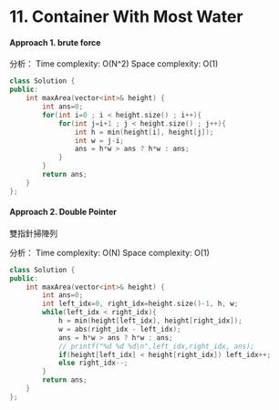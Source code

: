 # 11. Container With Most Water

#### Approach 1. brute force
分析：
Time complexity: O(N^2)
Space complexity: O(1)
```c++
class Solution {
public:
    int maxArea(vector<int>& height) {
        int ans=0;
        for(int i=0 ; i < height.size() ; i++){
            for(int j=i+1 ; j < height.size() ; j++){
                int h = min(height[i], height[j]);
                int w = j-i;
                ans = h*w > ans ? h*w : ans;
            }
        }
        return ans;
    }
};
```

#### Approach 2. Double Pointer
雙指針掃陣列

分析：
Time complexity: O(N)
Space complexity: O(1)
```c++
class Solution {
public:
    int maxArea(vector<int>& height) {
        int ans=0;
        int left_idx=0, right_idx=height.size()-1, h, w;
        while(left_idx < right_idx){
            h = min(height[left_idx], height[right_idx]);
            w = abs(right_idx - left_idx);
            ans = h*w > ans ? h*w : ans;
            // printf("%d %d %d\n",left_idx,right_idx, ans);
            if(height[left_idx] < height[right_idx]) left_idx++;
            else right_idx--;
        }
        return ans;
    }
};
```
